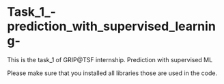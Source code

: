 # Task_1_-prediction_with_supervised_learning-
This is the task_1 of GRIP@TSF internship. Prediction with supervised ML

Please make sure that you installed all libraries those are used in the code.
